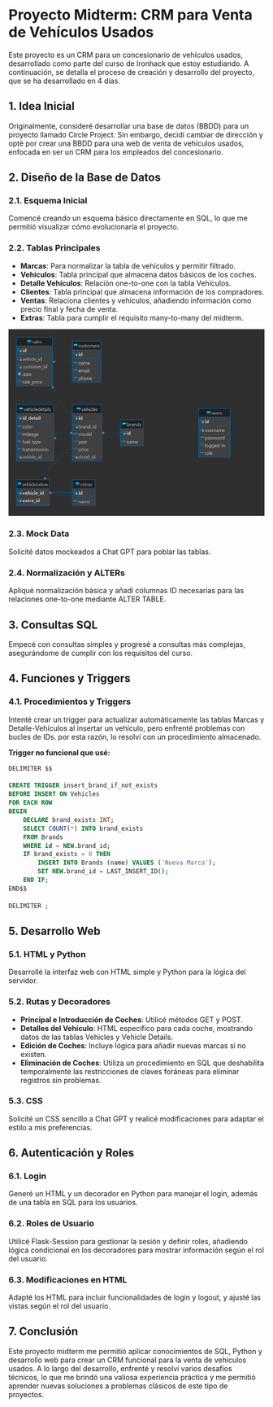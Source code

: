 # Proyecto Midterm: CRM para Venta de Vehículos Usados

Este proyecto es un CRM para un concesionario de vehículos usados, desarrollado como parte del curso de Ironhack que estoy estudiando. A continuación, se detalla el proceso de creación y desarrollo del proyecto, que se ha desarrollado en 4 días.

## 1. Idea Inicial
Originalmente, consideré desarrollar una base de datos (BBDD) para un proyecto llamado Circle Project. Sin embargo, decidí cambiar de dirección y opté por crear una BBDD para una web de venta de vehículos usados, enfocada en ser un CRM para los empleados del concesionario.

## 2. Diseño de la Base de Datos
### 2.1. Esquema Inicial
Comencé creando un esquema básico directamente en SQL, lo que me permitió visualizar cómo evolucionaría el proyecto.

### 2.2. Tablas Principales
- **Marcas**: Para normalizar la tabla de vehículos y permitir filtrado.
- **Vehículos**: Tabla principal que almacena datos básicos de los coches.
- **Detalle Vehículos**: Relación one-to-one con la tabla Vehículos.
- **Clientes**: Tabla principal que almacena información de los compradores.
- **Ventas**: Relaciona clientes y vehículos, añadiendo información como precio final y fecha de venta.
- **Extras**: Tabla para cumplir el requisito many-to-many del midterm.

![ERD diagrama](./IMGs/ERD.png)

### 2.3. Mock Data
Solicité datos mockeados a Chat GPT para poblar las tablas.

### 2.4. Normalización y ALTERs
Apliqué normalización básica y añadí columnas ID necesarias para las relaciones one-to-one mediante ALTER TABLE.

## 3. Consultas SQL
Empecé con consultas simples y progresé a consultas más complejas, asegurándome de cumplir con los requisitos del curso.

## 4. Funciones y Triggers
### 4.1. Procedimientos y Triggers
Intenté crear un trigger para actualizar automáticamente las tablas Marcas y Detalle-Vehículos al insertar un vehículo, pero enfrenté problemas con bucles de IDs. por esta razón, lo resolví con un procedimiento almacenado.

**Trigger no funcional que usé:**
```sql
DELIMITER $$

CREATE TRIGGER insert_brand_if_not_exists
BEFORE INSERT ON Vehicles
FOR EACH ROW
BEGIN
    DECLARE brand_exists INT;
    SELECT COUNT(*) INTO brand_exists
    FROM Brands
    WHERE id = NEW.brand_id;
    IF brand_exists = 0 THEN
        INSERT INTO Brands (name) VALUES ('Nueva Marca');
        SET NEW.brand_id = LAST_INSERT_ID();
    END IF;
END$$

DELIMITER ;
```

## 5. Desarrollo Web
### 5.1. HTML y Python
Desarrollé la interfaz web con HTML simple y Python para la lógica del servidor.

### 5.2. Rutas y Decoradores
- **Principal e Introducción de Coches**: Utilicé métodos GET y POST.
- **Detalles del Vehículo**: HTML específico para cada coche, mostrando datos de las tablas Vehicles y Vehicle Details.
- **Edición de Coches**: Incluye lógica para añadir nuevas marcas si no existen.
- **Eliminación de Coches**: Utiliza un procedimiento en SQL que deshabilita temporalmente las restricciones de claves foráneas para eliminar registros sin problemas.

### 5.3. CSS
Solicité un CSS sencillo a Chat GPT y realicé modificaciones para adaptar el estilo a mis preferencias.

## 6. Autenticación y Roles
### 6.1. Login
Generé un HTML y un decorador en Python para manejar el login, además de una tabla en SQL para los usuarios.

### 6.2. Roles de Usuario
Utilicé Flask-Session para gestionar la sesión y definir roles, añadiendo lógica condicional en los decoradores para mostrar información según el rol del usuario.

### 6.3. Modificaciones en HTML
Adapté los HTML para incluir funcionalidades de login y logout, y ajusté las vistas según el rol del usuario.

## 7. Conclusión
Este proyecto midterm me permitió aplicar conocimientos de SQL, Python y desarrollo web para crear un CRM funcional para la venta de vehículos usados. A lo largo del desarrollo, enfrenté y resolví varios desafíos técnicos, lo que me brindó una valiosa experiencia práctica y me permitió aprender nuevas soluciones a problemas clásicos de este tipo de proyectos.

